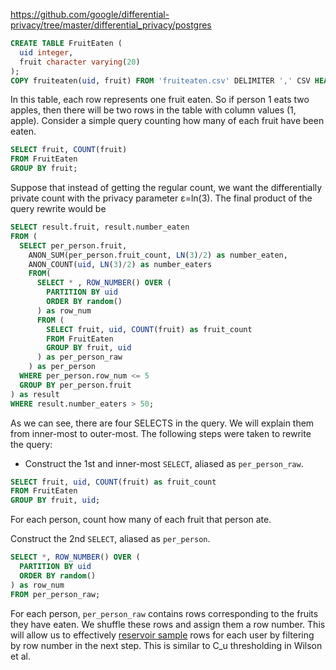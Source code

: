 https://github.com/google/differential-privacy/tree/master/differential_privacy/postgres


```sql
CREATE TABLE FruitEaten (
  uid integer,
  fruit character varying(20)
);
COPY fruiteaten(uid, fruit) FROM 'fruiteaten.csv' DELIMITER ',' CSV HEADER;
```

In this table, each row represents one fruit eaten. So if person 1 eats two apples, then there will be two rows in the table with column values (1, apple). Consider a simple query counting how many of each fruit have been eaten.

```sql
SELECT fruit, COUNT(fruit)
FROM FruitEaten
GROUP BY fruit;
```

Suppose that instead of getting the regular count, we want the differentially private count with the privacy parameter ε=ln(3). The final product of the query rewrite would be

```sql
SELECT result.fruit, result.number_eaten
FROM (
  SELECT per_person.fruit,
    ANON_SUM(per_person.fruit_count, LN(3)/2) as number_eaten,
    ANON_COUNT(uid, LN(3)/2) as number_eaters
    FROM(
      SELECT * , ROW_NUMBER() OVER (
        PARTITION BY uid
        ORDER BY random()
      ) as row_num
      FROM (
        SELECT fruit, uid, COUNT(fruit) as fruit_count
        FROM FruitEaten
        GROUP BY fruit, uid
      ) as per_person_raw
    ) as per_person
  WHERE per_person.row_num <= 5
  GROUP BY per_person.fruit
) as result
WHERE result.number_eaters > 50;
```

As we can see, there are four SELECTS in the query. We will explain them from inner-most to outer-most. The following steps were taken to rewrite the query:

* Construct the 1st and inner-most `SELECT`, aliased as `per_person_raw`.

```sql
SELECT fruit, uid, COUNT(fruit) as fruit_count
FROM FruitEaten
GROUP BY fruit, uid;
```

For each person, count how many of each fruit that person ate.

Construct the 2nd `SELECT`, aliased as `per_person`.

```sql
SELECT *, ROW_NUMBER() OVER (
  PARTITION BY uid
  ORDER BY random()
) as row_num
FROM per_person_raw;
```

For each person, `per_person_raw` contains rows corresponding to the fruits they have eaten. We shuffle these rows and assign them a row number. This will allow us to effectively [reservoir sample](https://en.wikipedia.org/wiki/Reservoir_sampling) rows for each user by filtering by row number in the next step. This is similar to C_u thresholding in Wilson et al.

